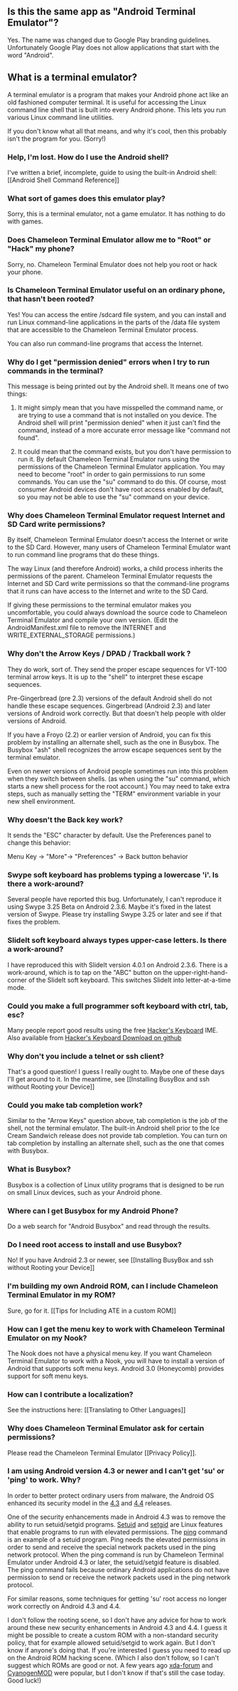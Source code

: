 ## Is this the same app as "Android Terminal Emulator"?

Yes. The name was changed due to Google Play branding guidelines. Unfortunately Google Play does not
allow applications that start with the word "Android".

## What is a terminal emulator?

A terminal emulator is a program that makes your Android phone act like an old fashioned computer terminal. It is useful for accessing the Linux command line shell that is built into every Android phone. This lets you run various Linux command line utilities.

If you don't know what all that means, and why it's cool, then this probably isn't the program for you. (Sorry!)

### Help, I'm lost. How do I use the Android shell?

I've written a brief, incomplete, guide to using the built-in Android shell: [[Android Shell Command Reference]]

### What sort of games does this emulator play?

Sorry, this is a terminal emulator, not a game emulator. It has nothing to do with games.

### Does Chameleon Terminal Emulator allow me to "Root" or "Hack" my phone?

Sorry, no. Chameleon Terminal Emulator does not help you root or hack your phone.

### Is Chameleon Terminal Emulator useful on an ordinary phone, that hasn't been rooted?

Yes! You can access the entire /sdcard file system, and you can install and run Linux command-line applications in the parts of the /data file system that are accessible to the Chameleon Terminal Emulator process.

You can also run command-line programs that access the Internet.

### Why do I get "permission denied" errors when I try to run commands in the terminal?

This message is being printed out by the Android shell. It means one of two things:

1. It might simply mean that you have misspelled the command name, or are trying to use a command that is not installed on you device. The Android shell will print "permission denied" when it just can't find the command, instead of a more accurate error message like "command not found".

2. It could mean that the command exists, but you don't have permission to run it. By default Chameleon Terminal Emulator runs using the permissions of the Chameleon Terminal Emulator application. You may need to become "root" in order to gain permissions to run some commands. You can use the "su" command to do this. Of course, most consumer Android devices don't have root access enabled by default, so you may not be able to use the "su" command on your device.

### Why does Chameleon Terminal Emulator request Internet and SD Card write permissions?

By itself, Chameleon Terminal Emulator doesn't access the Internet or write to the SD Card. However, many users of Chameleon Terminal Emulator want to run command line programs that do these things.

The way Linux (and therefore Android) works, a child process inherits the permissions of the parent. Chameleon Terminal Emulator requests the Internet and SD Card write permissions so that the command-line programs that it runs can have access to the Internet and write to the SD Card.

If giving these permissions to the terminal emulator makes you uncomfortable, you could always download the source code to Chameleon Terminal Emulator and compile your own version. (Edit the AndroidManifest.xml file to remove the INTERNET and WRITE_EXTERNAL_STORAGE permissions.)

### Why don't the Arrow Keys / DPAD / Trackball work ?
They do work, sort of. They send the proper escape sequences for VT-100 terminal arrow keys. It is up to
the "shell" to interpret these escape sequences.

Pre-Gingerbread (pre 2.3) versions of the default Android shell do not handle these escape sequences.  Gingerbread (Android 2.3) and later versions of Android work correctly. But that doesn't help people with older versions of Android.

If you have a Froyo (2.2) or earlier version of Android, you can fix this problem by installing an alternate shell, such as the one in Busybox. The Busybox "ash" shell recognizes the arrow escape sequences sent by the terminal emulator.

Even on newer versions of Android people sometimes run into this problem when they switch between shells.
(as when using the "su" command, which starts a new shell process for the root account.) You may need to
take extra steps, such as manually setting the "TERM" environment variable in your new shell environment.

### Why doesn't the Back key work?

It sends the "ESC" character by default. Use the Preferences panel to change this behavior:

Menu Key -> "More"-> "Preferences" -> Back button behavior 

### Swype soft keyboard has problems typing a lowercase 'i'. Is there a work-around?

Several people have reported this bug. Unfortunately, I can't reproduce it using Swype 3.25 Beta on Android 2.3.6. Maybe it's fixed in the latest version of Swype. Please try installing Swype 3.25 or later and see if that fixes the problem.

### SlideIt soft keyboard always types upper-case letters. Is there a work-around?

I have reproduced this with SlideIt version 4.0.1 on Android 2.3.6. There is a work-around, which is to tap on the "ABC" button on the upper-right-hand-corner of the SlideIt soft keyboard. This switches SlideIt into letter-at-a-time mode.

### Could you make a full programmer soft keyboard with ctrl, tab, esc?

Many people report good results using the free [Hacker's Keyboard](https://market.android.com/details?id=org.pocketworkstation.pckeyboard) IME. Also available from [Hacker's Keyboard Download on github](http://code.google.com/p/hackerskeyboard/downloads/list)

### Why don't you include a telnet or ssh client?
That's a good question! I guess I really ought to. Maybe one of these days I'll get around to it. In the meantime, see [[Installing BusyBox and ssh without Rooting your Device]]

### Could you make tab completion work?
Similar to the "Arrow Keys" question above, tab completion is the job of the shell, not the terminal emulator. The built-in Android shell prior to the Ice Cream Sandwich release does not provide tab completion. You can turn on tab completion by installing an alternate shell, such as the one that comes with Busybox.

### What is Busybox?
Busybox is a collection of Linux utility programs that is designed to be run on small Linux devices, such as your Android phone.

### Where can I get Busybox for my Android Phone?
Do a web search for "Android Busybox" and read through the results.

### Do I need root access to install and use Busybox?
No! If you have Android 2.3 or newer, see [[Installing BusyBox and ssh without Rooting your Device]]

### I'm building my own Android ROM, can I include Chameleon Terminal Emulator in my ROM?

Sure, go for it. [[Tips for Including ATE in a custom ROM]]

### How can I get the menu key to work with Chameleon Terminal Emulator on my Nook?

The Nook does not have a physical menu key. If you want Chameleon Terminal Emulator to work with a Nook, you will have to install a version of Android that supports soft menu keys. Android 3.0 (Honeycomb) provides support for soft menu keys.

### How can I contribute a localization?

See the instructions here: [[Translating to Other Languages]]

### Why does Chameleon Terminal Emulator ask for certain permissions?

Please read the Chameleon Terminal Emulator [[Privacy Policy]].

### I am using Android version 4.3 or newer and I can't get 'su' or 'ping' to work. Why?

In order to better protect ordinary users from malware, the Android OS enhanced its security model in the
[4.3](http://source.android.com/devices/tech/security/enhancements43.html) and
[4.4](http://source.android.com/devices/tech/security/enhancements44.html) releases.

One of the security enhancements made in Android 4.3 was to remove the ability to run setuid/setgid programs.
[Setuid](http://linux.die.net/man/2/setuid) and [setgid](http://linux.die.net/man/2/setgid) are Linux
features that enable programs to run with elevated permissions. The
[ping](http://linux.die.net/man/8/ping) command is an example of a setuid program.
Ping needs the elevated permissions in order to send and
receive the special network packets used in the ping network protocol. When the ping command is run by
Chameleon Terminal Emulator under Android 4.3 or later, the setuid/setgid feature is disabled. The
ping command fails because ordinary Android applications do not have permission to send or receive
the network packets used in the ping network protocol.

For similar reasons, some techniques for getting 'su' root access no longer work correctly on Android 4.3
and 4.4.

I don't follow the rooting scene, so I don't have any advice for how to work around these new security
enhancements in Android 4.3 and 4.4. I guess it might be possible to create a custom ROM with a non-standard
security policy, that for example allowed setuid/setgid to work again. But I don't know if anyone's doing that. If you're interested I guess you need to read up on the Android ROM hacking scene. (Which I also don't
follow, so I can't suggest which ROMs are good or not. A few years ago
[xda-forum](http://forum.xda-developers.com/) and [CyanogenMOD](http://www.cyanogenmod.org/) were popular,
but I don't know if that's still the case today. Good luck!)
